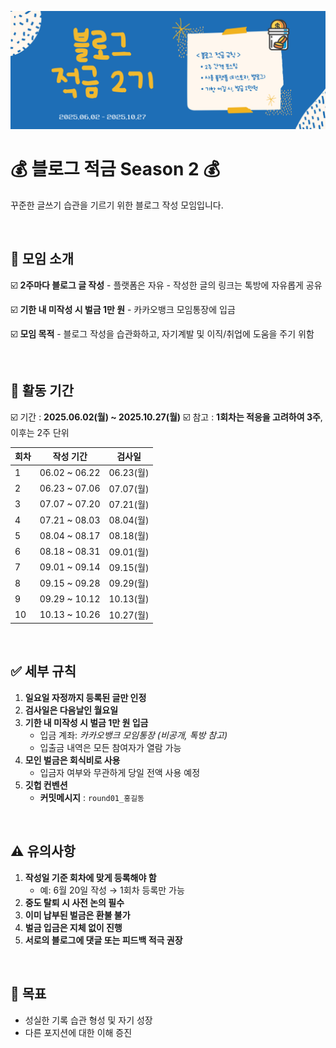 ![블로그_메인_이미지](img/main_img.png)
# 💰 블로그 적금 Season 2 💰

꾸준한 글쓰기 습관을 기르기 위한 블로그 작성 모임입니다.


<br>


## 📝 모임 소개

☑️ **2주마다 블로그 글 작성**
    - 플랫폼은 자유
    - 작성한 글의 링크는 톡방에 자유롭게 공유

☑️ **기한 내 미작성 시 벌금 1만 원**
    - 카카오뱅크 모임통장에 입금

☑️ **모임 목적**
    - 블로그 작성을 습관화하고, 자기계발 및 이직/취업에 도움을 주기 위함

<br>


## 📅 활동 기간

☑️ 기간 : **2025.06.02(월) ~ 2025.10.27(월)**
☑️ 참고 : **1회차는 적응을 고려하여 3주**, 이후는 2주 단위

| 회차 | 작성 기간            | 검사일     |
|------|----------------------|------------|
| 1    | 06.02 ~ 06.22        | 06.23(월)  |
| 2    | 06.23 ~ 07.06        | 07.07(월)  |
| 3    | 07.07 ~ 07.20        | 07.21(월)  |
| 4    | 07.21 ~ 08.03        | 08.04(월)  |
| 5    | 08.04 ~ 08.17        | 08.18(월)  |
| 6    | 08.18 ~ 08.31        | 09.01(월)  |
| 7    | 09.01 ~ 09.14        | 09.15(월)  |
| 8    | 09.15 ~ 09.28        | 09.29(월)  |
| 9    | 09.29 ~ 10.12        | 10.13(월)  |
| 10   | 10.13 ~ 10.26        | 10.27(월)  |

<br>


## ✅ 세부 규칙

1. **일요일 자정까지 등록된 글만 인정**
2. **검사일은 다음날인 월요일**
3. **기한 내 미작성 시 벌금 1만 원 입금**
    - 입금 계좌: *카카오뱅크 모임통장 (비공개, 톡방 참고)*
    - 입출금 내역은 모든 참여자가 열람 가능
4. **모인 벌금은 회식비로 사용**
    - 입금자 여부와 무관하게 당일 전액 사용 예정
5. **깃헙 컨벤션**
    - **커밋메시지** : `round01_홍길동`

<br>


## ⚠️ 유의사항

1. **작성일 기준 회차에 맞게 등록해야 함**
    - 예: 6월 20일 작성 → 1회차 등록만 가능
2. **중도 탈퇴 시 사전 논의 필수**
3. **이미 납부된 벌금은 환불 불가**
4. **벌금 입금은 지체 없이 진행**
5. **서로의 블로그에 댓글 또는 피드백 적극 권장**

<br>


## 🎯 목표

- 성실한 기록 습관 형성 및 자기 성장
- 다른 포지션에 대한 이해 증진

